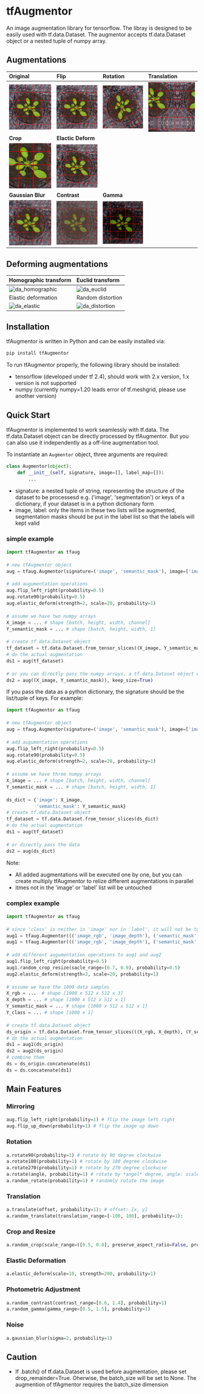 
# tfAugmentor
An image augmentation library for tensorflow. The libray is designed to be easily used with tf.data.Dataset. The augmentor accepts tf.data.Dataset object or a nested tuple of numpy array. 

## Augmentations
| **Original** | **Flip** | **Rotation** | **Translation** |
|:---------|:---------|:---------| :-------- |
| ![original](/demo/image/plant_grid.png) | ![demo_flip](/demo/demo_flip.png) | ![demo_rotation](/demo/demo_rotation.png) | ![demo_translation](/demo/demo_translation.png) |
| **Crop** | **Elactic Deform** |  |  |
| ![demo_crop](/demo/demo_crop.png) | ![demo_elastic](/demo/demo_elastic.png) |  |  |
| **Gaussian Blur**  | **Contrast** | **Gamma** | 
| ![demo_blur](/demo/demo_blur.png) | ![demo_contrast](/demo/demo_contrast.png) | ![demo_gamma](/demo/demo_gamma.png) |  |


## Deforming augmentations
| Homographic transform | Euclid transform |
|:---------|:--------------------|
| ![da_homographic](/samples/doc/da_homographic.gif) | ![da_euclid](/samples/doc/da_euclid.gif) |
| Elastic deformation | Random distortion |
| ![da_elastic](/samples/doc/da_elastic.gif) | ![da_distortion](/samples/doc/da_distortion.gif) |

## Installation
tfAugmentor is written in Python and can be easily installed via:
```python
pip install tfAugmentor
```
To run tfAugmentor properly, the following library should be installed:
- tensorflow (developed under tf 2.4), should work with 2.x version, 1.x version is not supported
- numpy (currently numpy=1.20 leads error of tf.meshgrid, please use another version)

## Quick Start
tfAugmentor is implemented to work seamlessly with tf.data. The tf.data.Dataset object can be directly processed by tfAugmentor. But you can also use it independently as a off-line augmentation tool.

To instantiate an `Augmentor` object, three arguments are required:

```python
class Augmentor(object):
    def __init__(self, signature, image=[], label_map=[]):
		...
```

- signature: a nested tuple of string, representing the structure of the dataset to be processesd e.g. ('image', 'segmentation') or keys of a dictionary, if your dataset is in a python dictionary form
- image, label: only the items in these two lists will be augmented, segmentation masks should be put in the label list so that the labels will kept valid

### simple example
```python
import tfAugmentor as tfaug

# new tfAugmentor object
aug = tfaug.Augmentor(signature=('image', 'semantic_mask'), image=['image'], label=['semantic_mask'])

# add augumentation operations
aug.flip_left_right(probability=0.5)
aug.rotate90(probability=0.5)
aug.elastic_deform(strength=2, scale=20, probability=1)

# assume we have two numpy arrays
X_image = ... # shape [batch, height, width, channel]
Y_semantic_mask = ... # shape [batch, height, width, 1]

# create tf.data.Dataset object
tf_dataset = tf.data.Dataset.from_tensor_slices((X_image, Y_semantic_mask)))
# do the actual augmentation
ds1 = aug(tf_dataset)

# or you can directly pass the numpy arrays, a tf.data.Dataset object will be returned 
ds2 = aug((X_image, Y_semantic_mask)), keep_size=True)
```

If you pass the data as a python dictionary, the signature should be the list/tuple of keys. For example:

```python
import tfAugmentor as tfaug

# new tfAugmentor object
aug = tfaug.Augmentor(signature=('image', 'semantic_mask'), image=['image'], label=['semantic_mask'])

# add augumentation operations
aug.flip_left_right(probability=0.5)
aug.rotate90(probability=0.5)
aug.elastic_deform(strength=2, scale=20, probability=1)

# assume we have three numpy arrays
X_image = ... # shape [batch, height, width, channel]
Y_semantic_mask = ... # shape [batch, height, width, 1]

ds_dict = {'image': X_image,
           'semantic_mask': Y_semantic_mask}
# create tf.data.Dataset object
tf_dataset = tf.data.Dataset.from_tensor_slices(ds_dict)
# do the actual augmentation
ds1 = aug(tf_dataset)

# or directly pass the data
ds2 = aug(ds_dict)
```


Note:
- All added augmentations will be executed one by one, but you can create multiply tfAugmentor to relize different augmentations in parallel
- itmes not in the 'image' or 'label' list will be untouched

### complex example

```python
import tfAugmentor as tfaug

# since 'class' is neither in 'image' nor in 'label', it will not be touched 
aug1 = tfaug.Augmentor((('image_rgb', 'image_depth'), ('semantic_mask', 'class')), image=['image_rgb', 'image_depth'], label=['semantic_mask'])
aug1 = tfaug.Augmentor((('image_rgb', 'image_depth'), ('semantic_mask', 'class')), image=['image_rgb', 'image_depth'], label=['semantic_mask'])

# add different augumentation operations to aug1 and aug2 
aug1.flip_left_right(probability=0.5)
aug1.random_crop_resize(sacle_range=(0.7, 0.9), probability=0.5)
aug2.elastic_deform(strength=2, scale=20, probability=1)

# assume we have the 1000 data samples
X_rgb = ...  # shape [1000 x 512 x 512 x 3]
X_depth = ... # shape [1000 x 512 x 512 x 1]
Y_semantic_mask = ... # shape [1000 x 512 x 512 x 1]
Y_class = ... # shape [1000 x 1]

# create tf.data.Dataset object
ds_origin = tf.data.Dataset.from_tensor_slices(((X_rgb, X_depth), (Y_semantic_mask, Y_class))))
# do the actual augmentation
ds1 = aug1(ds_origin)
ds2 = aug2(ds_origin)
# combine them
ds = ds_origin.concatenate(ds1)
ds = ds.concatenate(ds1)

```

## Main Features

### Mirroring
```python
aug.flip_left_right(probability=1) # flip the image left right  
aug.flip_up_down(probability=1) # flip the image up down
```
### Rotation
```python
a.rotate90(probability=1) # rotate by 90 degree clockwise
a.rotate180(probability=1) # rotate by 180 degree clockwise
a.rotate270(probability=1) # rotate by 270 degree clockwise
a.rotate(angle, probability=1) # rotate by *angel* degree, angle: scale in degree
a.random_rotate(probability=1) # randomly rotate the image
```

### Translation
```python
a.translate(offset, probability=1): # offset: [x, y]
a.random_translate(translation_range=[-100, 100], probability=1):
```

### Crop and Resize
```python
a.random_crop(scale_range=([0.5, 0.8], preserve_aspect_ratio=False, probability=1) # randomly crop a sub-image and resize to the original image size
```

### Elastic Deformation
```python
a.elastic_deform(scale=10, strength=200, probability=1)
```

### Photometric Adjustment
```python
a.random_contrast(contrast_range=[0.6, 1.4], probability=1)
a.random_gamma(gamma_range=[0.5, 1.5], probability=1)
```

### Noise
```python
a.gaussian_blur(sigma=2, probability=1)
```


## Caution
- If .batch() of tf.data.Dataset is used before augmentation, please set drop_remainder=True. Oherwise, the batch_size will be set to None. The augmention of tfAgmentor requires the batch_size dimension    